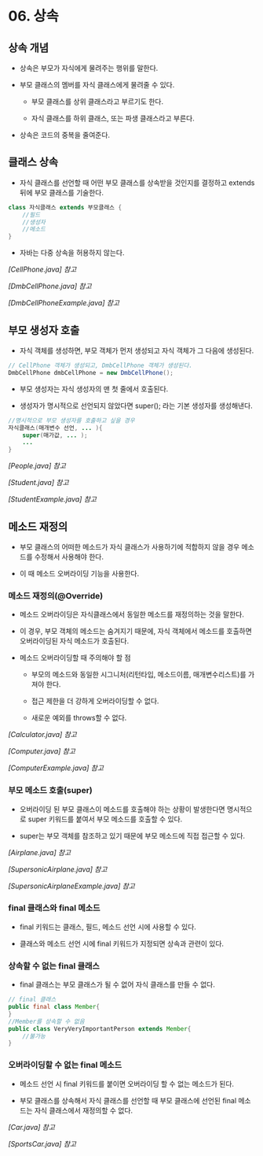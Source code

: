 # 06. 상속
## 상속 개념

* 상속은 부모가 자식에게 물려주는 행위를 말한다.

* 부모 클래스의 멤버를 자식 클래스에게 물려줄 수 있다.

    * 부모 클래스를 상위 클래스라고 부르기도 한다.

    * 자식 클래스를 하위 클래스, 또는 파생 클래스라고 부른다.

* 상속은 코드의 중복을 줄여준다.

## 클래스 상속

* 자식 클래스를 선언할 때 어떤 부모 클래스를 상속받을 것인지를 결정하고 extends 뒤에 부모 클래스를 기술한다.

```java
class 자식클래스 extends 부모클래스 {
    //필드
    //생성자
    //메소드
}
```

* 자바는 다중 상속을 허용하지 않는다.

_[CellPhone.java] 참고_

_[DmbCellPhone.java] 참고_

_[DmbCellPhoneExample.java] 참고_

## 부모 생성자 호출

* 자식 객체를 생성하면, 부모 객체가 먼저 생성되고 자식 객체가 그 다음에 생성된다.

```java
// CellPhone 객체가 생성되고, DmbCellPhone 객체가 생성된다.
DmbCellPhone dmbCellPhone = new DmbCellPhone();
```

* 부모 생성자는 자식 생성자의 맨 첫 줄에서 호출된다.

* 생성자가 명시적으로 선언되지 않았다면 super(); 라는 기본 생성자를 생성해낸다.

```java
//명시적으로 부모 생성자를 호출하고 싶을 경우
자식클래스(매개변수 선언, ... ){
    super(매가값, ... );
    ...
}
```

_[People.java] 참고_

_[Student.java] 참고_

_[StudentExample.java] 참고_

## 메소드 재정의

* 부모 클래스의 어떠한 메소드가 자식 클래스가 사용하기에 적합하지 않을 경우 메소드를 수정해서 사용해야 한다.

* 이 때 메소드 오버라이딩 기능을 사용한다.

### 메소드 재정의(@Override)

* 메소드 오버라이딩은 자식클래스에서 동일한 메소드를 재정의하는 것을 말한다.

* 이 경우, 부모 객체의 메소드는 숨겨지기 때문에, 자식 객체에서 메소드를 호출하면 오버라이딩된 자식 메소드가 호출된다.

* 메소드 오버라이딩할 때 주의해야 할 점

    * 부모의 메소드와 동일한 시그니처(리턴타입, 메소드이름, 매개변수리스트)를 가져야 한다.

    * 접근 제한을 더 강하게 오버라이딩할 수 없다.

    * 새로운 예외를 throws할 수 없다.

_[Calculator.java] 참고_

_[Computer.java] 참고_

_[ComputerExample.java] 참고_

### 부모 메소드 호출(super)

* 오버라이딩 된 부모 클래스이 메소드를 호출해야 하는 상황이 발생한다면 명시적으로 super 키워드를 붙여서 부모 메소드를 호출할 수 있다.

* super는 부모 객체를 참조하고 있기 때문에 부모 메소드에 직접 접근할 수 있다.

_[Airplane.java] 참고_

_[SupersonicAirplane.java] 참고_

_[SupersonicAirplaneExample.java] 참고_

### final 클래스와 final 메소드

* final 키워드는 클래스, 필드, 메소드 선언 시에 사용할 수 있다.

* 클래스와 메소드 선언 시에 final 키워드가 지정되면 상속과 관련이 있다.

### 상속할 수 없는 final 클래스

* final 클래스는 부모 클래스가 될 수 없어 자식 클래스를 만들 수 없다.

```java
// final 클래스
public final class Member{
}
//Member를 상속할 수 없음
public class VeryVeryImportantPerson extends Member{
    //불가능
}
```

### 오버라이딩할 수 없는 final 메소드

* 메소드 선언 시 final 키워드를 붙이면 오버라이딩 할 수 없는 메소드가 된다.

* 부모 클래스를 상속해서 자식 클래스를 선언할 때 부모 클래스에 선언된 final 메소드는 자식 클래스에서 재정의할 수 없다.

_[Car.java] 참고_

_[SportsCar.java] 참고_